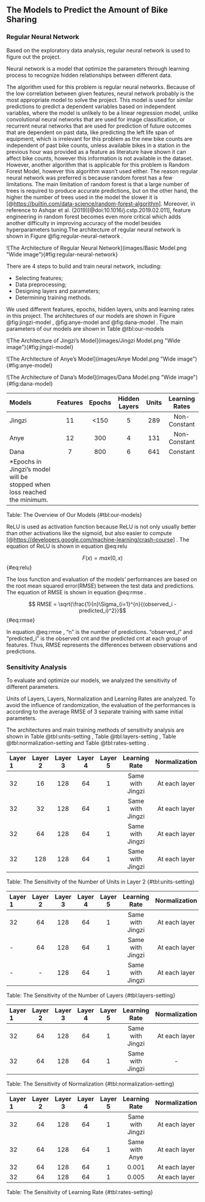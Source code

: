 ## The Models to Predict the Amount of Bike Sharing

### Regular Neural Network

Based on the exploratory data analysis, regular neural network is used to figure out the project.

Neural network is a model that optimize the parameters through learning process to recognize hidden relationships between different data. 

The algorithm used for this problem is regular neural networks. Because of the low correlation between given features, neural network probably is the most appropriate model to solve the project. This model is used for similar predictions to predict a dependent variables based on independent variables, where the model is unlikely to be a linear regression model, unlike convolutional neural networks that are used for image classification, or recurrent neural networks that are used for prediction of future outcomes that are dependent on past data, like predicting the left life span of equipment, which is irrelevant for this problem as the new bike counts are independent of past bike counts, unless available bikes in a station in the previous hour was provided as a feature as literature have shown it can affect bike counts, however this information is not available in the dataset. However, another algorithm that is applicable for this problem is Random Forest Model, however this algorithm wasn’t used either. The reason regular neural network was preferred is because random forest has a few limitations. The main limitation of random forest is that a large number of trees is required to produce accurate predictions, but on the other hand, the higher the number of trees used in the model the slower it is [@https://builtin.com/data-science/random-forest-algorithm]. Moreover, in reference to Ashqar et al. (2019)[@doi:10.1016/j.cstp.2019.02.011], feature engineering in random forest becomes even more critical which adds another difficulty in improving accuracy of the model besides hyperparameters tuning.The architecture of regular neural network is shown in Figure @fig:regular-neural-network .

![The Architecture of Regular Neural Network](images/Basic Model.png "Wide image"){#fig:regular-neural-network}

There are 4 steps to build and train neural network, including:

- Selecting features; 
- Data preprocessing; 
- Designing layers and parameters; 
- Determining training methods. 

We used different features, epochs, hidden layers, units and learning rates in this project. The architectures of our models are shown in Figure @fig:jingzi-model , @fig:anye-model and @fig:dana-model . The main parameters of our models are shown in Table @tbl:our-models

![The Architecture of Jingzi’s Model](images/Jingzi Model.png "Wide image"){#fig:jingzi-model}

![The Architecture of Anye’s Model](images/Anye Model.png "Wide image"){#fig:anye-model}

![The Architecture of Dana’s Model](images/Dana Model.png "Wide image"){#fig:dana-model}

| **Models** | **Features** | **Epochs** | **Hidden Layers** | **Units** | **Learning Rates** |
|:---------- |:---------:|:-------------:|:-------------:|:-------------:|:-------------:|
| Jingzi | 11 | <150 | 5 | 289 | Non-Constant |
| Anye |  12 | 300 | 4 | 131 | Non-Constant |
| Dana | 7 | 800 | 6 | 641 | Constant |
|*Epochs in Jingzi’s model will be stopped when loss reached the minimum. <!-- $colspan="6" --> | | | | | |
Table: The Overview of Our Models
{#tbl:our-models}

ReLU is used as activation function because ReLU is not only usually better than other activations like the sigmoid, but also easier to compute [@https://developers.google.com/machine-learning/crash-course] . The equation of ReLU is shown in equation @eq:relu

$$F(x)=max(0,x)$$ {#eq:relu}

The loss function and evaluation of the models’ performances are based on the root mean squared error(RMSE) between the test data and predictions. The equation of RMSE is shown in equation @eq:rmse .

$$ RMSE = \sqrt{\frac{1}{n}\Sigma_{i=1}^{n}{(observed_i - predicted_i)^2}}$$ {#eq:rmse}

In equation @eq:rmse , “n” is the number of predictions. “observed_i” and “predicted_i” is the observed cnt and the predicted cnt at each group of features. Thus, RMSE represents the differences between observations and predictions.

### Sensitivity Analysis

To evaluate and optimize our models, we analyzed the sensitivity of different parameters.

Units of Layers, Layers, Normalization and Learning Rates are analyzed. To avoid the influence of randomization, the evaluation of the performances is according to the average RMSE of 3 separate training with same initial parameters.

The architectures and main training methods of sensitivity analysis are shown in Table @tbl:units-setting , Table @tbl:layers-setting , Table @tbl:normalization-setting and Table @tbl:rates-setting .

| **Layer 1** | **Layer 2** | **Layer 3** | **Layer 4** | **Layer 5** | **Learning Rate** | **Normalization** |
|:--------- |:----------:|:---------:|:---------:|:---------:|:------------------:|:------------------:|
| 32 | 16 | 128 | 64 | 1 | Same with Jingzi | At each layer |
| 32 | 32 | 128 | 64 | 1 | Same with Jingzi | At each layer |
| 32 | 64 | 128 | 64 | 1 | Same with Jingzi | At each layer |
| 32 | 128 | 128 | 64 | 1 | Same with Jingzi | At each layer |
Table: The Sensitivity of the Number of Units in Layer 2
{#tbl:units-setting}

| **Layer 1** | **Layer 2** | **Layer 3** | **Layer 4** | **Layer 5** | **Learning Rate** | **Normalization** |
|:--------- |:----------:|:---------:|:---------:|:---------:|:------------------:|:------------------:|
| 32 | 64 | 128 | 64 | 1 | Same with Jingzi | At each layer |
| - | 64 | 128 | 64 | 1 | Same with Jingzi | At each layer |
| - | - | 128 | 64 | 1 | Same with Jingzi | At each layer |
Table: The Sensitivity of the Number of Layers
{#tbl:layers-setting}

| **Layer 1** | **Layer 2** | **Layer 3** | **Layer 4** | **Layer 5** | **Learning Rate** | **Normalization** |
|:--------- |:----------:|:---------:|:---------:|:---------:|:------------------:|:------------------:|
| 32 | 64 | 128 | 64 | 1 | Same with Jingzi | At each layer |
| 32 | 64 | 128 | 64 | 1 | Same with Jingzi | - |
Table: The Sensitivity of Normalization
{#tbl:normalization-setting}

| **Layer 1** | **Layer 2** | **Layer 3** | **Layer 4** | **Layer 5** | **Learning Rate** | **Normalization** |
|:--------- |:----------:|:---------:|:---------:|:---------:|:------------------:|:------------------:|
| 32 | 64 | 128 | 64 | 1 | Same with Jingzi | At each layer |
| 32 | 64 | 128 | 64 | 1 | Same with Anye | At each layer |
| 32 | 64 | 128 | 64 | 1 | 0.001 | At each layer |
| 32 | 64 | 128 | 64 | 1 | 0.005 | At each layer |
Table: The Sensitivity of Learning Rate
{#tbl:rates-setting}
